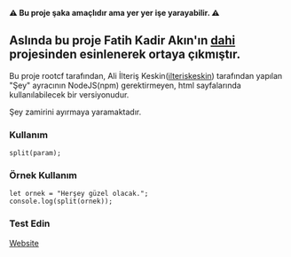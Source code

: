 **:warning: Bu proje şaka amaçlıdır ama yer yer işe yarayabilir. :warning:**

Aslında bu proje Fatih Kadir Akın'ın [dahi](https://github.com/f/dahi) projesinden esinlenerek ortaya çıkmıştır.
---

Bu proje rootcf tarafından, Ali İlteriş Keskin([ilteriskeskin](https://github.com/ilteriskeskin)) tarafından yapılan "Şey" ayracının NodeJS(npm) gerektirmeyen, html sayfalarında kullanılabilecek bir versiyonudur.

Şey zamirini ayırmaya yaramaktadır.

### Kullanım
```
split(param);
```

### Örnek Kullanım
```
let ornek = "Herşey güzel olacak.";
console.log(split(ornek));
```

### Test Edin
[Website](http://rootie.cf/p/sey-ayirma/index.html)
